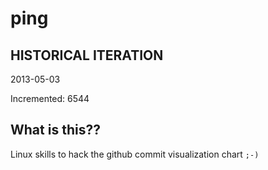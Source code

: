# ping

## HISTORICAL ITERATION
2013-05-03

Incremented: 6544

## What is this?? 
Linux skills to hack the github commit visualization chart `;-)`
